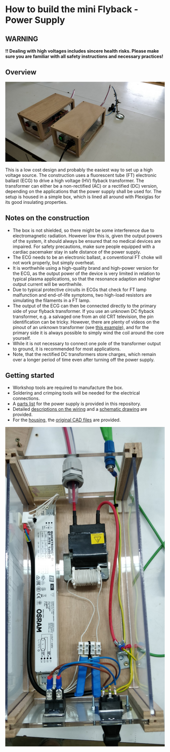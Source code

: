 # How to build the mini Flyback - Power Supply

## WARNING

**!! Dealing with high voltages includes sincere health risks. Please make sure you are familiar with all safety instructions and necessary practices!**

## Overview

![Assembled power supplies](https://github.com/SebastianDahle/PlasmaSolution/blob/master/HV_power_supplies/mini-Flyback/Assembly.jpg "Assembled power supplies")

This is a low cost design and probably the easiest way to set up a high voltage source. The construction uses a fluorescent tube (FT) electronic ballast (ECG) to drive a high voltage (HV) flyback transformer. The transformer can either be a non-rectified (AC) or a rectified (DC) version, depending on the applications that the power supply shall be used for. The setup is housed in a simple box, which is lined all around with Plexiglas for its good insulating properties.

## Notes on the construction

* The box is not shielded, so there might be some interference due to electromagnetic radiation. However low this is, given the output powers of the system, it should always be ensured that no medical devices are impaired. For safety precautions, make sure people equipped with a cardiac pacemaker stay in safe distance of the power supply.
* The ECG needs to be an electronic ballast, a conventional FT choke will not work properly, but simply overheat.
* It is worthwhile using a high-quality brand and high-power version for the ECG, as the output power of the device is very limited in relation to typical plasma applications, so that the resonance adaption and higher output current will be worthwhile.
* Due to typical protective circuits in ECGs that check for FT lamp malfunction and end-of-life symptoms, two high-load resistors are simulating  the filaments in a FT lamp.
* The output of the ECG can then be connected directly to the primary side of your flyback transformer. If you use an unknown DC flyback transformer, e.g. a salvaged one from an old CRT television, the pin identification can be tricky. However, there are plenty of videos on the pinout of an unknown transformer (see [this example](https://www.youtube.com/watch?v=CXxkOQOK_uA)), and for the primary side it is always possible to simply wind the coil around the core yourself.
* While it is not necessary to connect one pole of the transformer output to ground, it is recommended for most applications.
* Note, that the rectified DC transformers store charges, which remain over a longer period of time even after turning off the power supply.

## Getting started

* Workshop tools are required to manufacture the box. 
* Soldering and crimping tools will be needed for the electrical connections.
* A [parts list](https://github.com/SebastianDahle/PlasmaSolution/blob/master/HV_power_supplies/mini-Flyback/parts_list.md) for the power supply is provided in this repository.
* Detailed [descriptions on the wiring](https://github.com/SebastianDahle/PlasmaSolution/blob/master/HV_power_supplies/mini-Flyback/wiring/README.md) and a [schematic drawing](https://github.com/SebastianDahle/PlasmaSolution/tree/master/HV_power_supplies/mini-Flyback/wiring) are provided.
* For the [housing](https://github.com/SebastianDahle/PlasmaSolution/blob/master/HV_power_supplies/mini-Flyback/housing/%23FT-driver%20box.PDF), the [original CAD files](https://github.com/SebastianDahle/PlasmaSolution/tree/master/HV_power_supplies/mini-Flyback/housing) are provided.

![Example wiring](https://github.com/SebastianDahle/PlasmaSolution/blob/master/HV_power_supplies/mini-Flyback/Inside_view.jpg "Example wiring")
